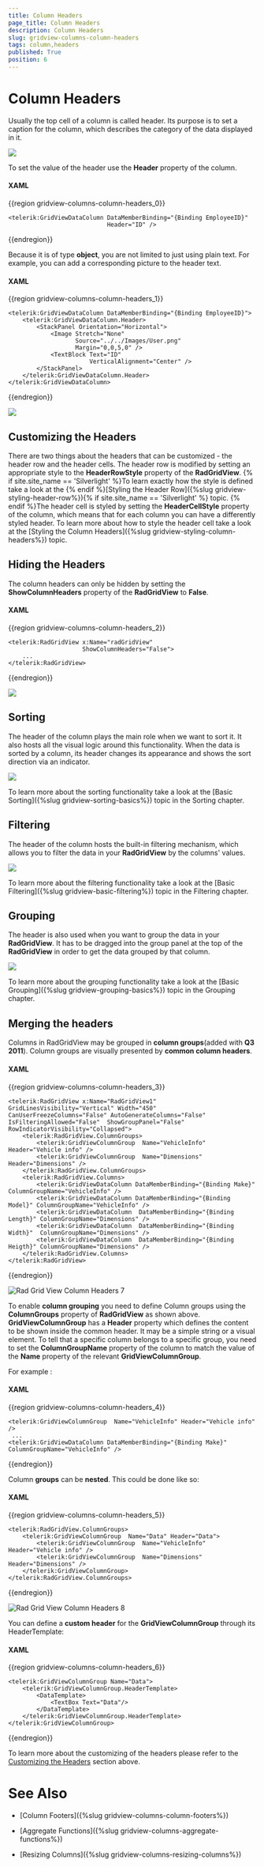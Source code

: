 ```yaml
---
title: Column Headers
page_title: Column Headers
description: Column Headers
slug: gridview-columns-column-headers
tags: column,headers
published: True
position: 6
---
```


# Column Headers


Usually the top cell of a column is called header. Its purpose is to set a caption for the column, which describes the category of the data displayed in it.

![](images/RadGridView_ColumnHeaders_1.png)

To set the value of the header use the __Header__ property of the column. 

#### __XAML__

{{region gridview-columns-column-headers_0}}

	<telerik:GridViewDataColumn DataMemberBinding="{Binding EmployeeID}"
	                            Header="ID" />
{{endregion}}

Because it is of type __object__, you are not limited to just using plain text. For example, you can add a corresponding picture to the header text.

#### __XAML__

{{region gridview-columns-column-headers_1}}

	<telerik:GridViewDataColumn DataMemberBinding="{Binding EmployeeID}">
		<telerik:GridViewDataColumn.Header>
	        <StackPanel Orientation="Horizontal">
	            <Image Stretch="None"
	                   Source="../../Images/User.png"
	                   Margin="0,0,5,0" />
	            <TextBlock Text="ID"
	                       VerticalAlignment="Center" />
	        </StackPanel>
		</telerik:GridViewDataColumn.Header>
	</telerik:GridViewDataColumn>
{{endregion}}

![](images/RadGridView_ColumnHeaders_2.png)

## Customizing the Headers

There are two things about the headers that can be customized - the header row and the header cells. The header row is modified by setting an appropriate style to the __HeaderRowStyle__ property of the __RadGridView__. {% if site.site_name == 'Silverlight' %}To learn exactly how the style is defined take a look at the {% endif %}[Styling the Header Row]({%slug gridview-styling-header-row%}){% if site.site_name == 'Silverlight' %} topic. {% endif %}The header cell is styled by setting the __HeaderCellStyle__ property of the column, which means that for each column you can have a differently styled header. To learn more about how to style the header cell take a look at the [Styling the Column Headers]({%slug gridview-styling-column-headers%}) topic.

## Hiding the Headers

The column headers can only be hidden by setting the __ShowColumnHeaders__ property of the __RadGridView__ to __False__.

#### __XAML__

{{region gridview-columns-column-headers_2}}

	<telerik:RadGridView x:Name="radGridView"
	                     ShowColumnHeaders="False">
	    ...
	</telerik:RadGridView>
{{endregion}}

__![](images/RadGridView_ColumnHeaders_3.png)__

## Sorting

The header of the column plays the main role when we want to sort it. It also hosts all the visual logic around this functionality. When the data is sorted by a column, its header changes its appearance and shows the sort direction via an indicator.

![](images/RadGridView_ColumnHeaders_4.png)

To learn more about the sorting functionality take a look at the [Basic Sorting]({%slug gridview-sorting-basics%}) topic in the Sorting chapter.

## Filtering

The header of the column hosts the built-in filtering mechanism, which allows you to filter the data in your __RadGridView__ by the columns' values.

![](images/RadGridView_ColumnHeaders_5.png)

To learn more about the filtering functionality take a look at the [Basic Filtering]({%slug gridview-basic-filtering%}) topic in the Filtering chapter.

## Grouping

The header is also used when you want to group the data in your __RadGridView__. It has to be dragged into the group panel at the top of the __RadGridView__ in order to get the data grouped by that column.

![](images/RadGridView_ColumnHeaders_6.png)

To learn more about the grouping functionality take a look at the [Basic Grouping]({%slug gridview-grouping-basics%}) topic in the Grouping chapter.

## Merging the headers

Columns in RadGridView may be grouped in __column groups__(added with __Q3 2011__). Column groups are visually presented by __common column headers__.
     
#### __XAML__

{{region gridview-columns-column-headers_3}}

	<telerik:RadGridView x:Name="RadGridView1" GridLinesVisibility="Vertical" Width="450" CanUserFreezeColumns="False" AutoGenerateColumns="False" IsFilteringAllowed="False"  ShowGroupPanel="False" RowIndicatorVisibility="Collapsed">
		<telerik:RadGridView.ColumnGroups>
			<telerik:GridViewColumnGroup  Name="VehicleInfo" Header="Vehicle info" />
			<telerik:GridViewColumnGroup  Name="Dimensions" Header="Dimensions" />
		</telerik:RadGridView.ColumnGroups>
		<telerik:RadGridView.Columns>
			<telerik:GridViewDataColumn DataMemberBinding="{Binding Make}" ColumnGroupName="VehicleInfo" />
			<telerik:GridViewDataColumn DataMemberBinding="{Binding Model}" ColumnGroupName="VehicleInfo" />
			<telerik:GridViewDataColumn  DataMemberBinding="{Binding Length}" ColumnGroupName="Dimensions" />
			<telerik:GridViewDataColumn  DataMemberBinding="{Binding Width}"  ColumnGroupName="Dimensions" />
			<telerik:GridViewDataColumn  DataMemberBinding="{Binding Heigth}" ColumnGroupName="Dimensions" />
		</telerik:RadGridView.Columns>
	</telerik:RadGridView>
{{endregion}}

![Rad Grid View Column Headers 7](images/RadGridView_ColumnHeaders_7.png)

To enable __column grouping__ you need to define Column groups using the __ColumnGroups__ property of __RadGridView__ as shown above. 
__GridViewColumnGroup__ has a __Header__ property which defines the content to be shown inside the common header. It may be a simple string or a visual element. To tell that a specific column belongs to a specific group, you need to set the __ColumnGroupName__ property of the column to match the value of the __Name__ property of the relevant __GridViewColumnGroup__.

For example :

#### __XAML__

{{region gridview-columns-column-headers_4}}

	<telerik:GridViewColumnGroup  Name="VehicleInfo" Header="Vehicle info" />
	 ...
	<telerik:GridViewDataColumn DataMemberBinding="{Binding Make}" ColumnGroupName="VehicleInfo" />
{{endregion}}

Column __groups__ can be __nested__. This could be done like so:
 
#### __XAML__

{{region gridview-columns-column-headers_5}}

	<telerik:RadGridView.ColumnGroups>
		<telerik:GridViewColumnGroup  Name="Data" Header="Data">
			<telerik:GridViewColumnGroup  Name="VehicleInfo" Header="Vehicle info" />
			<telerik:GridViewColumnGroup  Name="Dimensions" Header="Dimensions" />
		</telerik:GridViewColumnGroup>
	</telerik:RadGridView.ColumnGroups>
{{endregion}}

![Rad Grid View Column Headers 8](images/RadGridView_ColumnHeaders_8.png)

You can define a __custom header__ for the __GridViewColumnGroup__ through its HeaderTemplate:

#### __XAML__

{{region gridview-columns-column-headers_6}}

	<telerik:GridViewColumnGroup Name="Data">
	    <telerik:GridViewColumnGroup.HeaderTemplate>
	        <DataTemplate>
	            <TextBox Text="Data"/>
	        </DataTemplate>
	    </telerik:GridViewColumnGroup.HeaderTemplate>
	</telerik:GridViewColumnGroup>
{{endregion}}

To learn more about the customizing of the headers please refer to the [Customizing the Headers](#Customizing_the_Headers) section above.
        

# See Also

 * [Column Footers]({%slug gridview-columns-column-footers%})

 * [Aggregate Functions]({%slug gridview-columns-aggregate-functions%})

 * [Resizing Columns]({%slug gridview-columns-resizing-columns%})
